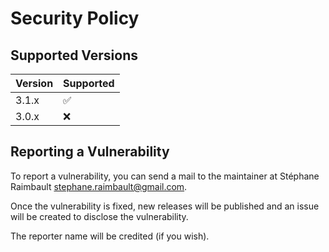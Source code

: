 # Security Policy

## Supported Versions

| Version | Supported          |
| ------- | ------------------ |
| 3.1.x   | :white_check_mark: |
| 3.0.x   | :x:                |

## Reporting a Vulnerability

To report a vulnerability, you can send a mail to the maintainer at
Stéphane Raimbault <stephane.raimbault@gmail.com>.

Once the vulnerability is fixed, new releases will be published and an issue
will be created to disclose the vulnerability.

The reporter name will be credited (if you wish).
